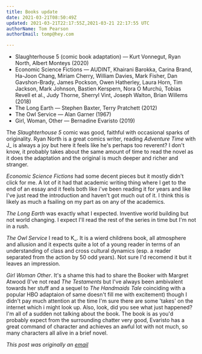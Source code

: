 ```yaml
---
title: Books update
date: 2021-03-21T08:50:49Z
updated: 2021-03-21T22:17:55Z,2021-03-21 22:17:55 UTC
authorName: Tom Pearson
authorEmail: tomp@hey.com

---
```

*   Slaughterhouse 5 (comic book adaptation) — Kurt Vonnegut, Ryan North, Albert Monteys (2020) 
*   Economic Science Fictions — AUDINT, Khairani Barokka, Carina Brand, Ha-Joon Chang, Miriam Cherry, William Davies, Mark Fisher, Dan Gavshon-Brady, James Pockson, Owen Hatherley, Laura Horn, Tim Jackson, Mark Johnson, Bastien Kerspern, Nora O Murchú, Tobias Revell et al., Judy Thorne, Sherryl Vint, Joseph Walton, Brian Willems (2018) 
*   The Long Earth — Stephen Baxter, Terry Pratchett (2012) 
*   The Owl Service — Alan Garner (1967) 
*   Girl, Woman, Other — Bernadine Evaristo (2019) 

  

The _Slaughterhouse 5_ comic was good, faithful with occasional sparks of originality. Ryan North is a great comics writer, reading _Adventure Time_ with J\_ is always a joy but here it feels like he's perhaps too reverent? I don't know, it probably takes about the same amount of time to read the novel as it does the adaptation and the original is much deeper and richer and stranger.  
  
_Economic Science Fictions_ had some decent pieces but it mostly didn't click for me. A lot of it had that academic writing thing where I get to the end of an essay and it feels both like i've been reading it for years and like I've just read the introduction and haven't got much out of it. I think this is likely as much a fsailing on my part as on any of the academics.  
  
_The Long Earth_ was exactly what I expected. Inventive world building but not world changing. I expect I'll read the rest of the series in time but I'm not in a rush.  
  
_The Owl Service_ I read to K\_. It is a wierd childrens book, all atmosphere and allusion and it expects quite a lot of a young reader in terms of an understanding of class and cross cultural dynamics (esp. a reader separated from the action by 50 odd years). Not sure I'd recomend it but it leaves an impression.  
  
_Girl Woman Other_. It's a shame this had to share the Booker with Margret Atwood (I've not read _The Testaments_ but I've always been ambivalent towards her stuff and a sequel to _The Handmaids Tale_ coinciding with a  popular HBO adaptaion of same doesn't fill me with excitement) though I didn't pay much attention at the time I'm sure there are some 'takes' on the internet which i might look up. Also, look, did you see what just happened? I'm all of a sudden not talking about the book. The book is as you'd probably expect from the surrounding chatter very good, Evaristo has a great command of character and achieves an awful lot with not much, so many characters all alive in a brief novel.

_This post was originally an [email](https://world.hey.com/tomp)_
